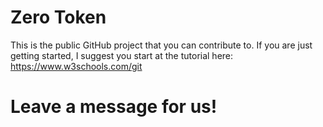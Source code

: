 # Zero Token

This is the public GitHub project that you can contribute to.
If you are just getting started, I suggest you start at the tutorial here: https://www.w3schools.com/git

# Leave a message for us!
